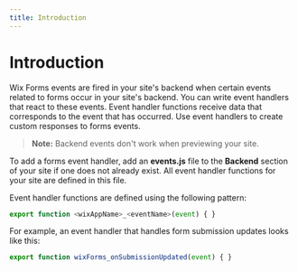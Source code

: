 ```yaml
---
title: Introduction
---
```


# Introduction

Wix Forms events are fired in your site's backend when certain events related to forms occur in your site's backend. You can write event handlers that react to these events. Event handler functions receive data that corresponds to the event that has occurred. Use event handlers to create custom responses to forms events.

> **Note:** Backend events don't work when previewing your site.

To add a forms event handler, add an **events.js** file to the **Backend** section of your site if one does not already exist. All event handler functions for your
site are defined in this file.

Event handler functions are defined using the following pattern:
```javascript
export function <wixAppName>_<eventName>(event) { }
```

For example, an event handler that handles form submission updates looks like this:
```javascript
export function wixForms_onSubmissionUpdated(event) { }
```
